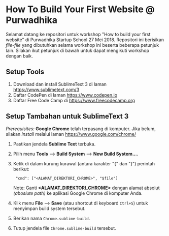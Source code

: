 How To Build Your First Website @ Purwadhika
============================================

Selamat datang ke repositori untuk workshop "How to build your first website" di Purwadhika Startup School 27 Mei 2018.
Repositori ini berisikan _file-file_ yang dibutuhkan selama workshop ini beserta beberapa petunjuk lain.
Silakan ikut petunjuk di bawah untuk dapat mengikuti workshop dengan baik.

Setup Tools
-----------
1. Download dan install SublimeText 3 di laman https://www.sublimetext.com/3
2. Daftar CodePen di laman https://www.codepen.io
3. Daftar Free Code Camp di https://www.freecodecamp.org


Setup Tambahan untuk SublimeText 3
----------------------------------
_Prerequisites:_ **Google Chrome** telah terpasang di komputer. Jika belum, silakan _install_ melalui laman https://www.google.com/chrome/

1. Pastikan jendela **Sublime Text** terbuka.
2. Pilih menu **Tools** --> **Build System** --> **New Build System...**.
3. Ketik di dalam kurung kurawal (antara karakter "{" dan "}") perintah berikut:

     	"cmd": ["<ALAMAT_DIREKTORI_CHROME>", "$file"]

   Note: Ganti **<ALAMAT_DIREKTORI_CHROME>** dengan alamat absolut _(aboslute path)_ ke aplikasi Google Chrome di komputer Anda.

4. Klik menu **File** --> **Save** (atau shortcut di keyboard `Ctrl+S`) untuk menyimpan build system tersebut.
5. Berikan nama `Chrome.sublime-build`.
6. Tutup jendela file `Chrome.sublime-build` tersebut.
